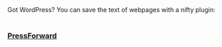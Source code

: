 <span class="hi">
Got WordPress? You can save the text of webpages with a nifty plugin: <br /><br />
</span>

### [PressForward](https://wordpress.org/plugins/pressforward/)
